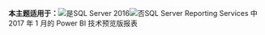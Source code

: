 **本主题适用于：**![是](media/yes.png)SQL Server 2016![否](media/no.png)SQL Server Reporting Services 中 2017 年 1 月的 Power BI 技术预览版报表